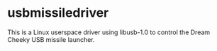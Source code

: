 usbmissiledriver
================

This is a Linux userspace driver using libusb-1.0 to control the Dream Cheeky USB missile launcher.
